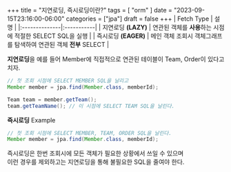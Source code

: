 +++
title = "지연로딩, 즉시로딩이란?"
tags = [
    "orm"
]
date = "2023-09-15T23:16:00-06:00"
categories = ["jpa"]
draft = false
+++
| Fetch Type    | 설명       |
|:--------------|:-----------|
| 지연로딩 **(LAZY)**     | 연관된 객체를 **사용**하는 시점에 적절한 SELECT SQL을 실행     |
| 즉시로딩 **(EAGER)**     | 메인 객체 조회시 객체그래프를 탐색하여 연관된 객체 **전부** SELECT     |

**지연로딩**을 예를 들어 Member에 직접적으로 연관된 테이블이 Team, Order이 있다고 치자.
```java
// 첫 조회 시점에 SELECT MEMBER SQL을 날리고
Member member = jpa.find(Member.class, memberId);

Team team = member.getTeam();
team.getTeamName(); // 이 시점에 SELECT TEAM SQL을 날린다.
```
**즉시로딩** Example
``` java
// 첫 조회 시점에 SELECT MEMBER, TEAM, ORDER SQL을 날린다.
Member member = jpa.find(Member.class, memberId); 
```

즉시로딩은 한번 조회시에 모든 객체가 필요한 상황에서 쓰일 수 있으며  
이런 경우를 제외하고는 지연로딩을 통해 불필요한 SQL을 줄여야 한다.


